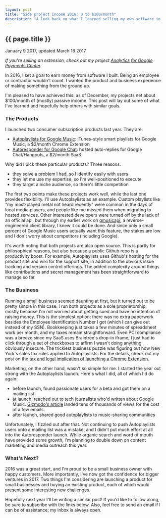 ```yaml
---
layout: post
title: "Side project income 2016: 0 to $100/month"
description: "A look back on what I learned selling my own software in 2016."
---
```


{{ page.title }}
----------------

<p class="meta">January 9 2017, updated March 18 2017</p>

*If you're selling an extension, check out my project [Analytics for Google Payments Center](/2017/03/18/google-payments-center-analytics-extension.html).*

In 2016, I set a goal to earn money from software I built.
Being an employee or contractor wouldn't count.
I wanted the product and business experience of making something from the ground up.

I'm pleased to have achieved this: as of December, my projects net about $100/month of (mostly) passive income.
This post will lay out some of what I've learned and hopefully help others with similar goals.

### The Products

I launched two consumer subscription products last year.
They are:

* [Autoplaylists for Google Music](https://autoplaylists.simon.codes): iTunes-style smart playlists for Google Music, a $2/month Chrome Extension
* [Autoresponder for Google Chat](https://gchat.simon.codes): hosted auto-replies for Google Chat/Hangouts, a $2/month SaaS

Why did I pick these particular products?
Three reasons:

* they solve a problem I had, so I identify easily with users
* they let me use my expertise, so I'm well-positioned to execute
* they target a niche audience, so there's little competition

The first two points make these projects work well, while the last one provides flexibility.
I'll use Autoplaylists as an example.
Custom playlists like "my most-played metal not heard recently" were common in the days of local media players, and people like me missed them when migrating to hosted services.
Other interested developers were turned off by the lack of an official api, but through my earlier work on [gmusicapi](https://github.com/simon-weber/gmusicapi), a reverse-engineered client library, I knew it could be done.
And since only a small percent of Google Music users actually want this feature, the stakes are low and I don't worry about competitors (including Google).

It's worth noting that both projects are also open source.
This is partly for philosophical reasons, but also because a public Github repo is a productivity boost.
For example, Autoplaylists uses Github's hosting for the product site and wiki for the support site, in addition to the obvious issue tracking and version control offerings.
The added complexity around things like contributions and secret management has been straightforward to manage so far.

### The Business

Running a small business seemed daunting at first, but it turned out to be pretty simple in this case.
I run both projects as a sole proprietorship, mostly because I'm not worried about getting sued and have no intention of raising money.
This is the simplest option: there was no extra paperwork besides the Employee Identification Number I got (which I can give out instead of my SSN).
Bookkeeping just takes a few minutes of spreadsheet work per month, and my taxes remain straightforward.
Even PCI compliance was a breeze since my SaaS uses Braintree's drop-in iframe;
I just had to click through a set of checkboxes to affirm I wasn't doing anything obviously insecure.
The trickiest business puzzle was figuring out how New York's sales tax rules applied to Autoplaylists.
For the details, check out my post on the [tax and legal implication of launching a Chrome Extension](https://www.simonmweber.com/2016/07/11/launching-a-chrome-extension-part-1-taxes-and-legal.html).

Marketing, on the other hand, wasn't so simple for me.
I started the year out strong with the Autoplaylists launch.
Here's what I did, all of which I'd do again:

* before launch, found passionate users for a beta and got them on a mailing list
* at launch, reached out to tech journalists who'd written about Google Music. [Gizmodo's article](http://fieldguide.gizmodo.com/how-to-use-one-of-itunes-best-features-in-google-play-m-1766789374) landed tens of thousands of views for the cost of a few emails.
* after launch, shared good autoplaylists to music-sharing communities

Unfortunately, I fizzled out after that.
Not continuing to push Autoplaylists users onto a mailing list was a mistake, and I didn't put much effort at all into the Autoresponder launch.
While organic search and word of mouth have provided some growth, I'm planning to double down on content marketing and media outreach this year.

### What's Next?

2016 was a great start, and I'm proud to be a small business owner with happy customers.
More importantly, I've now got the confidence for bigger ventures in 2017.
Two things I'm considering are launching a product for small businesses and buying an existing product, each of which would present some interesting new challenges.

Hopefully next year I'll be writing a similar post!
If you'd like to follow along, be sure to subscribe with the links below.
Also, feel free to send an email if I can be of assistance; my inbox is always open.
